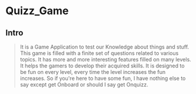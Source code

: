 # Quizz_Game

## Intro

> It is a Game Application to test our Knowledge about things and stuff.
> This game is filled with a finite set of questions related to various topics.
> It has more and more interesting features filled on many levels.
> It helps the gamers to develop their acquired skills.
> It is designed to be fun on every level, every time the level increases the fun increases.
> So if you're here to have some fun, I have nothing else to say except get Onboard or should I say get Onquizz. 

